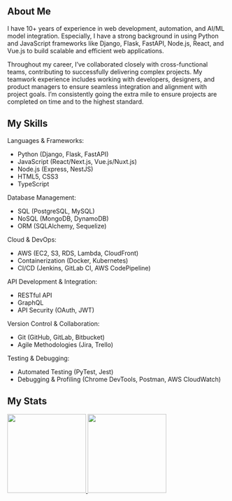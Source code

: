 ## About Me

I have 10+ years of experience in web development, automation, and AI/ML model integration. Especially, I have a strong background in using Python and JavaScript frameworks like Django, Flask, FastAPI, Node.js, React, and Vue.js to build scalable and efficient web applications.

Throughout my career, I’ve collaborated closely with cross-functional teams, contributing to successfully delivering complex projects. My teamwork experience includes working with developers, designers, and product managers to ensure seamless integration and alignment with project goals. I’m consistently going the extra mile to ensure projects are completed on time and to the highest standard.

## My Skills

Languages & Frameworks:
- Python (Django, Flask, FastAPI)
- JavaScript (React/Next.js, Vue.js/Nuxt.js)
- Node.js (Express, NestJS)
- HTML5, CSS3
- TypeScript

Database Management:
- SQL (PostgreSQL, MySQL)
- NoSQL (MongoDB, DynamoDB)
- ORM (SQLAlchemy, Sequelize)

Cloud & DevOps:
- AWS (EC2, S3, RDS, Lambda, CloudFront)
- Containerization (Docker, Kubernetes)
- CI/CD (Jenkins, GitLab CI, AWS CodePipeline)

API Development & Integration:
- RESTful API
- GraphQL
- API Security (OAuth, JWT)

Version Control & Collaboration:
- Git (GitHub, GitLab, Bitbucket)
- Agile Methodologies (Jira, Trello)

Testing & Debugging:
- Automated Testing (PyTest, Jest)
- Debugging & Profiling (Chrome DevTools, Postman, AWS CloudWatch)

## My Stats

<p>
<a href="https://github.com/perez-carlos">
  <img height="180em" src="https://github-readme-stats-eight-theta.vercel.app/api?username=smiledev1230&show_icons=true&theme=algolia&include_all_commits=true&count_private=true"/>
  <img height="180em" src="https://github-readme-stats-eight-theta.vercel.app/api/top-langs/?username=perez-carlos&layout=compact&langs_count=8&theme=algolia"/>
</a>
</p>
